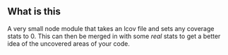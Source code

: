 ## What is this
A very small node module that takes an lcov file and sets any coverage stats to 0. This can then be merged in with some _real_ stats to get a better idea of the uncovered areas of your code.
